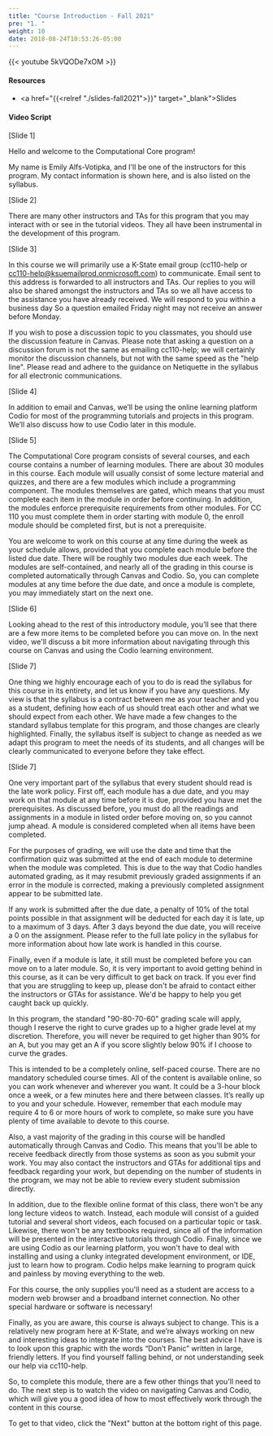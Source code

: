 ```yaml
---
title: "Course Introduction - Fall 2021"
pre: "1. "
weight: 10
date: 2018-08-24T10:53:26-05:00
---
```


{{< youtube 5kVQODe7xOM >}}

<!-- summer 2021: 5kVQODe7xOM-->
<!-- spring 2020: NI8CuLX6m6I -->
<!-- fall 2019: FjchZo5SaR0 -->

#### Resources

* <a href="{{<relref "./slides-fall2021">}}" target="_blank">Slides</a>

#### Video Script


[Slide 1] 

Hello and welcome to the Computational Core program!

My name is Emily Alfs-Votipka, and I'll be one of the instructors for this program. My contact information is shown here, and is also listed on the syllabus.
<!--
My name is Josh Weese, and I’ll be another of the instructors for this program. My contact information is shown here, and is also listed on the syllabus.
Currently, we have two graduate teaching assistants, Farrukh & BreAnn, who will also be working with us to manage these courses.-->

[Slide 2]

There are many other instructors and TAs for this program that you may interact with or see in the tutorial videos. They all have been instrumental in the development of this program. 

[Slide 3]

In this course we will primarily use a K-State email group (cc110-help or cc110-help@ksuemailprod.onmicrosoft.com) to communicate.  Email sent to this address is forwarded to all instructors and TAs.  Our replies to you will also be shared amongst the instructors and TAs so we all have access to the assistance you have already received. We will respond to you within a business day
So a question emailed Friday night may not receive an answer before Monday.

If you wish to pose a discussion topic to you classmates, you should use the discussion feature in Canvas.  Please note that asking a question on a discussion forum is not the same as emailing cc110-help; we will certainly monitor the discussion channels, but not with the same speed as the "help line".  Please read and adhere to the guidance on Netiquette in the syllabus for all electronic communications.

[Slide 4]

In addition to email and Canvas, we’ll be using the online learning platform Codio for most of the programming tutorials and projects in this program. We’ll also discuss how to use Codio later in this module.

[Slide 5]

The Computational Core program consists of several courses, and each course contains a number of learning modules. There are about 30 modules in this course. Each module will usually consist of some lecture material and quizzes, and there are a few modules which include a programming component. The modules themselves are gated, which means that you must complete each item in the module in order before continuing. In addition, the modules enforce prerequisite requirements from other modules.  For CC 110 you must complete them in order starting with module 0, the enroll module should be completed first, but is not a prerequisite.

You are welcome to work on this course at any time during the week as your schedule allows, provided that you complete each module before the listed due date. There will be roughly two modules due each week. The modules are self-contained, and nearly all of the grading in this course is completed automatically through Canvas and Codio. So, you can complete modules at any time before the due date, and once a module is complete, you may immediately start on the next one.

[Slide 6]

Looking ahead to the rest of this introductory module, you’ll see that there are a few more items to be completed before you can move on. In the next video, we'll discuss a bit more information about navigating through this course on Canvas and using the Codio learning environment.

[Slide 7]

One thing we highly encourage each of you to do is read the syllabus for this course in its entirety, and let us know if you have any questions. My view is that the syllabus is a contract between me as your teacher and you as a student, defining how each of us should treat each other and what we should expect from each other. We have made a few changes to the standard syllabus template for this program, and those changes are clearly highlighted. Finally, the syllabus itself is subject to change as needed as we adapt this program to meet the needs of its students, and all changes will be clearly communicated to everyone before they take effect.

[Slide 7]

One very important part of the syllabus that every student should read is the late work policy. First off, each module has a due date, and you may work on that module at any time before it is due, provided you have met the prerequisites. As discussed before, you must do all the readings and assignments in a module in listed order before moving on, so you cannot jump ahead. A module is considered completed when all items have been completed.

For the purposes of grading, we will use the date and time that the confirmation quiz was submitted at the end of each module to determine when the module was completed. This is due to the way that Codio handles automated grading, as it may resubmit previously graded assignments if an error in the module is corrected, making a previously completed assignment appear to be submitted late.

If any work is submitted after the due date, a penalty of 10% of the total points possible in that assignment will be deducted for each day it is late, up to a maximum of 3 days. After 3 days beyond the due date, you will receive a 0 on the assignment. Please refer to the full late policy in the syllabus for more information about how late work is handled in this course.

Finally, even if a module is late, it still must be completed before you can move on to a later module. So, it is very important to avoid getting behind in this course, as it can be very difficult to get back on track. If you ever find that you are struggling to keep up, please don't be afraid to contact either the instructors or GTAs for assistance. We'd be happy to help you get caught back up quickly.

<!-- 
The grading in this course is very simple. First, 50% of your final grade will depend on the grades you receive from the lecture modules and associated quizzes. Next, 10% of your grade will come from the interactive programming notes and labs in Codio. Another 30% of your grade will be determined by your work completing the programming homework assignments. Finally, the last 10% of your grade will come from your participation in a few interactive discussions throughout the semester.
--> 
In this program, the standard "90-80-70-60" grading scale will apply, though I reserve the right to curve grades up to a higher grade level at my discretion. Therefore, you will never be required to get higher than 90% for an A, but you may get an A if you score slightly below 90% if I choose to curve the grades.

This is intended to be a completely online, self-paced course. There are no mandatory scheduled course times. All of the content is available online, so you can work whenever and wherever you want. It could be a 3-hour block once a week, or a few minutes here and there between classes. It’s really up to you and your schedule. However, remember that each module may require 4 to 6 or more hours of work to complete, so make sure you have plenty of time available to devote to this course.

Also, a vast majority of the grading in this course will be handled automatically through Canvas and Codio. This means that you'll be able to receive feedback directly from those systems as soon as you submit your work. You may also contact the instructors and GTAs for additional tips and feedback regarding your work, but depending on the number of students in the program, we may not be able to review every student submission directly.

In addition, due to the flexible online format of this class, there won't be any long lecture videos to watch. Instead, each module will consist of a guided tutorial and several short videos, each focused on a particular topic or task. Likewise, there won't be any textbooks required, since all of the information will be presented in the interactive tutorials through Codio. Finally, since we are using Codio as our learning platform, you won't have to deal with installing and using a clunky integrated development environment, or IDE, just to learn how to program. Codio helps make learning to program quick and painless by moving everything to the web.

<!-- 
What hasn't changed, though, is the basic concept of a college course. You'll still be expected to watch or read about 3-4 hours of content to complete each module. In addition to that, each project assignment may require another 3-4 hours of work to complete. If you plan on doing two modules each week, that roughly equates to 6 hours of content and 6 hours of homework each week, which is the expected workload from a 3-4 credit hour college course.
-->

For this course, the only supplies you'll need as a student are access to a modern web browser and a broadband internet connection. No other special hardware or software is necessary!

Finally, as you are aware, this course is always subject to change. This is a relatively new program here at K-State, and we’re always working on new and interesting ideas to integrate into the courses. The best advice I have is to look upon this graphic with the words “Don’t Panic” written in large, friendly letters.  If you find yourself falling behind, or not understanding seek our help via cc110-help.

So, to complete this module, there are a few other things that you'll need to do. The next step is to watch the video on navigating Canvas and Codio, which will give you a good idea of how to most effectively work through the content in this course.

To get to that video, click the "Next" button at the bottom right of this page.
